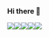 ### Hi there 👋
  <img src="https://img.shields.io/badge/React-61DAFB?style=flat&logo=React&logoColor=white"/><img src="https://img.shields.io/badge/javascript-F7DF1E?style=flat&logo=javascript&logoColor=white"/><img src="https://img.shields.io/badge/html5-E34F26?style=flat&logo=html5&logoColor=white"/><img src="https://img.shields.io/badge/css3-1572B6?style=flat&logo=css3&logoColor=white"/><img src="https://img.shields.io/badge/styledcomponents-DB7093?style=flat&logo=styledcomponents&logoColor=white"/>
  
<!--
**YoungSeungJang/YoungSeungJang** is a ✨ _special_ ✨ repository because its `README.md` (this file) appears on your GitHub profile.

Here are some ideas to get you started:

- 🔭 I’m currently working on ...
- 🌱 I’m currently learning ...
- 👯 I’m looking to collaborate on ...
- 🤔 I’m looking for help with ...
- 💬 Ask me about ...
- 📫 How to reach me: ...
- 😄 Pronouns: ...
- ⚡ Fun fact: ...
-->
